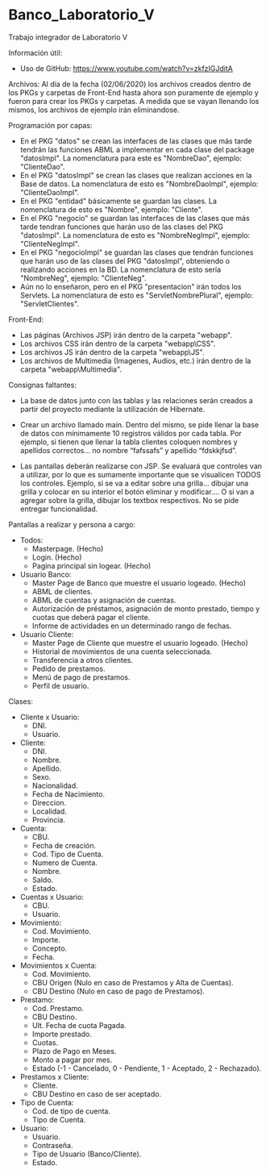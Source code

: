 # Banco_Laboratorio_V

Trabajo integrador de Laboratorio V

Información útil:
- Uso de GitHub: https://www.youtube.com/watch?v=zkfzIGJditA

Archivos: Al día de la fecha (02/06/2020) los archivos creados dentro de los PKGs y carpetas de Front-End hasta ahora son puramente de ejemplo y fueron para crear los PKGs y carpetas. A medida que se vayan llenando los mismos, los archivos de ejemplo irán eliminandose.

Programación por capas:
  - En el PKG "datos" se crean las interfaces de las clases que más tarde tendrán las funciones ABML a implementar en cada clase del package "datosImpl". La nomenclatura para este es "NombreDao", ejemplo: "ClienteDao".
  - En el PKG "datosImpl" se crean las clases que realizan acciones en la Base de datos. La nomenclatura de esto es "NombreDaoImpl", ejemplo: "ClienteDaoImpl".
  - En el PKG "entidad" básicamente se guardan las clases. La nomenclatura de esto es "Nombre", ejemplo: "Cliente".
  - En el PKG "negocio" se guardan las interfaces de las clases que más tarde tendran funciones que harán uso de las clases del PKG "datosImpl". La nomenclatura de esto es "NombreNegImpl", ejemplo: "ClienteNegImpl".
  - En el PKG "negocioImpl" se guardan las clases que tendrán funciones que harán uso de las clases del PKG "datosImpl", obteniendo o realizando acciones en la BD. La nomenclatura de esto sería "NombreNeg", ejemplo: "ClienteNeg".
  - Aún no lo enseñaron, pero en el PKG "presentacion" irán todos los Servlets. La nomenclatura de esto es "ServletNombrePlural", ejemplo: "ServletClientes".
  
Front-End:
  - Las páginas (Archivos JSP) irán dentro de la carpeta "webapp".
  - Los archivos CSS irán dentro de la carpeta "webapp\CSS".
  - Los archivos JS irán dentro de la carpeta "webapp\JS".
  - Los archivos de Multimedia (Imagenes, Audios, etc.) irán dentro de la carpeta "webapp\Multimedia".
  
Consignas faltantes:

- La base de datos junto con las tablas y las relaciones serán creados a partir del proyecto mediante la utilización de Hibernate.

- Crear un archivo llamado main. Dentro del mismo, se pide llenar la base de datos con mínimamente 10 registros válidos por cada tabla. Por ejemplo, si tienen que llenar la tabla clientes coloquen nombres y apellidos correctos… no nombre “fafssafs” y apellido “fdskkjfsd”.

- Las pantallas deberán realizarse con JSP.  Se evaluará que controles van a utilizar, por lo que es sumamente importante que se visualicen TODOS los controles. Ejemplo, si se va a editar sobre una grilla… dibujar una grilla y colocar en su interior el botón eliminar y modificar…. O si van a agregar sobre la grilla, dibujar los textbox respectivos.  No se pide entregar funcionalidad.

Pantallas a realizar y persona a cargo: 
- Todos:
  - Masterpage. (Hecho)
  - Login. (Hecho)
  - Pagina principal sin logear. (Hecho)
- Usuario Banco:
  - Master Page de Banco que muestre el usuario logeado. (Hecho)
  - ABML de clientes.
  - ABML de cuentas y asignación de cuentas.
  - Autorización de préstamos, asignación de monto prestado, tiempo y cuotas que deberá pagar el cliente.
  - Informe de actividades en un determinado rango de fechas.
- Usuario Cliente:
  - Master Page de Cliente que muestre el usuario logeado. (Hecho)
  - Historial de movimientos de una cuenta seleccionada.
  - Transferencia a otros clientes.
  - Pedido de prestamos.
  - Menú de pago de prestamos.
  - Perfil de usuario.

Clases:
- Cliente x Usuario:
  - DNI.
  - Usuario.
- Cliente: 
  - DNI.
  - Nombre.
  - Apellido.
  - Sexo.
  - Nacionalidad.
  - Fecha de Nacimiento.
  - Direccion.
  - Localidad.
  - Provincia.
- Cuenta:
  - CBU.
  - Fecha de creación.
  - Cod. Tipo de Cuenta.
  - Numero de Cuenta.
  - Nombre.
  - Saldo.
  - Estado.
- Cuentas x Usuario:
  - CBU.
  - Usuario.
- Movimiento:
  - Cod. Movimiento.
  - Importe.
  - Concepto.
  - Fecha.
- Movimientos x Cuenta:
  - Cod. Movimiento.
  - CBU Origen (Nulo en caso de Prestamos y Alta de Cuentas).
  - CBU Destino (Nulo en caso de pago de Prestamos).
- Prestamo:
  - Cod. Prestamo.
  - CBU Destino.
  - Ult. Fecha de cuota Pagada.
  - Importe prestado.
  - Cuotas.
  - Plazo de Pago en Meses.
  - Monto a pagar por mes.
  - Estado (-1 - Cancelado, 0 - Pendiente, 1 - Aceptado, 2 - Rechazado).
- Prestamos x Cliente:
  - Cliente.
  - CBU Destino en caso de ser aceptado.
- Tipo de Cuenta:
  - Cod. de tipo de cuenta.
  - Tipo de Cuenta.
- Usuario: 
  - Usuario.
  - Contraseña.
  - Tipo de Usuario (Banco/Cliente).
  - Estado.
